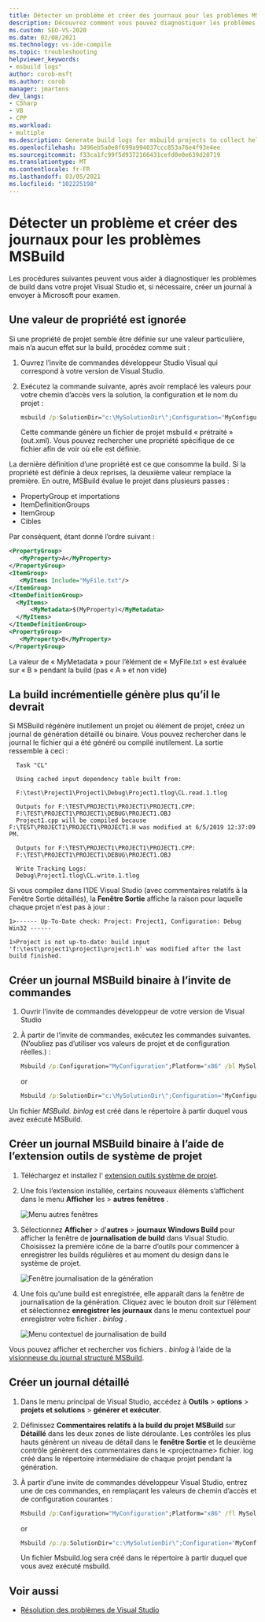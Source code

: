 ```yaml
---
title: Détecter un problème et créer des journaux pour les problèmes MSBuild
description: Découvrez comment vous pouvez diagnostiquer les problèmes de build dans votre projet Visual Studio et, si nécessaire, créer un journal à envoyer à Microsoft pour investigation.
ms.custom: SEO-VS-2020
ms.date: 02/08/2021
ms.technology: vs-ide-compile
ms.topic: troubleshooting
helpviewer_keywords:
- msbuild logs"
author: corob-msft
ms.author: corob
manager: jmartens
dev_langs:
- CSharp
- VB
- CPP
ms.workload:
- multiple
ms.description: Generate build logs for msbuild projects to collect helpful information when troubleshooting issues.
ms.openlocfilehash: 3496eb5a0e8f699a994037ccc853a76e4f93e4ee
ms.sourcegitcommit: f33ca1fc99f5d9372166431cefd0e0e639d20719
ms.translationtype: MT
ms.contentlocale: fr-FR
ms.lasthandoff: 03/05/2021
ms.locfileid: "102225198"
---
```

# <a name="troubleshoot-and-create-logs-for-msbuild-problems"></a>Détecter un problème et créer des journaux pour les problèmes MSBuild

Les procédures suivantes peuvent vous aider à diagnostiquer les problèmes de build dans votre projet Visual Studio et, si nécessaire, créer un journal à envoyer à Microsoft pour examen.

## <a name="a-property-value-is-ignored"></a>Une valeur de propriété est ignorée

Si une propriété de projet semble être définie sur une valeur particulière, mais n’a aucun effet sur la build, procédez comme suit :

1. Ouvrez l’invite de commandes développeur Studio Visual qui correspond à votre version de Visual Studio.
1. Exécutez la commande suivante, après avoir remplacé les valeurs pour votre chemin d’accès vers la solution, la configuration et le nom du projet :

    ```cmd
    msbuild /p:SolutionDir="c:\MySolutionDir\";Configuration="MyConfiguration";Platform="Win32" /pp:out.xml MyProject.vcxproj
    ```

    Cette commande génère un fichier de projet msbuild « prétraité » (out.xml). Vous pouvez rechercher une propriété spécifique de ce fichier afin de voir où elle est définie.

La dernière définition d’une propriété est ce que consomme la build. Si la propriété est définie à deux reprises, la deuxième valeur remplace la première. En outre, MSBuild évalue le projet dans plusieurs passes :

- PropertyGroup et importations
- ItemDefinitionGroups
- ItemGroup
- Cibles

Par conséquent, étant donné l’ordre suivant :

```xml
<PropertyGroup>
   <MyProperty>A</MyProperty>
</PropertyGroup>
<ItemGroup>
   <MyItems Include="MyFile.txt"/>
</ItemGroup>
<ItemDefinitionGroup>
  <MyItems>
      <MyMetadata>$(MyProperty)</MyMetadata>
  </MyItems>
</ItemDefinitionGroup>
<PropertyGroup>
   <MyProperty>B</MyProperty>
</PropertyGroup>
```

La valeur de « MyMetadata » pour l’élément de « MyFile.txt » est évaluée sur « B » pendant la build (pas « A » et non vide)

## <a name="incremental-build-is-building-more-than-it-should"></a>La build incrémentielle génère plus qu’il le devrait

Si MSBuild régénère inutilement un projet ou élément de projet, créez un journal de génération détaillé ou binaire. Vous pouvez rechercher dans le journal le fichier qui a été généré ou compilé inutilement. La sortie ressemble à ceci :

```output
  Task "CL"

  Using cached input dependency table built from:

  F:\test\Project1\Project1\Debug\Project1.tlog\CL.read.1.tlog

  Outputs for F:\TEST\PROJECT1\PROJECT1\PROJECT1.CPP:
  F:\TEST\PROJECT1\PROJECT1\DEBUG\PROJECT1.OBJ
  Project1.cpp will be compiled because F:\TEST\PROJECT1\PROJECT1\PROJECT1.H was modified at 6/5/2019 12:37:09 PM.

  Outputs for F:\TEST\PROJECT1\PROJECT1\PROJECT1.CPP:
  F:\TEST\PROJECT1\PROJECT1\DEBUG\PROJECT1.OBJ

  Write Tracking Logs:
  Debug\Project1.tlog\CL.write.1.tlog
```

Si vous compilez dans l’IDE Visual Studio (avec commentaires relatifs à la Fenêtre Sortie détaillés), la **Fenêtre Sortie** affiche la raison pour laquelle chaque projet n'est pas à jour :

```output
1>------ Up-To-Date check: Project: Project1, Configuration: Debug Win32 ------

1>Project is not up-to-date: build input 'f:\test\project1\project1\project1.h' was modified after the last build finished.
```

## <a name="create-a-binary-msbuild-log-at-the-command-prompt"></a>Créer un journal MSBuild binaire à l’invite de commandes

1. Ouvrir l’invite de commandes développeur de votre version de Visual Studio

1. À partir de l’invite de commandes, exécutez les commandes suivantes. (N’oubliez pas d’utiliser vos valeurs de projet et de configuration réelles.) :

   ```cmd
   Msbuild /p:Configuration="MyConfiguration";Platform="x86" /bl MySolution.sln
   ```

   or

   ```cmd
   Msbuild /p:SolutionDir="c:\MySolutionDir\";Configuration="MyConfiguration";Platform="Win32" /bl MyProject.vcxproj
   ```

Un fichier *MSBuild. binlog* est créé dans le répertoire à partir duquel vous avez exécuté MSBuild.

## <a name="create-a-binary-msbuild-log-by-using-the-project-system-tools-extension"></a>Créer un journal MSBuild binaire à l’aide de l’extension outils de système de projet

1. Téléchargez et installez l' [extension outils système de projet](https://marketplace.visualstudio.com/items?itemName=VisualStudioProductTeam.ProjectSystemTools).

1. Une fois l’extension installée, certains nouveaux éléments s’affichent dans le menu **Afficher** les  >  **autres fenêtres** .

   ![Menu autres fenêtres](../ide/media/view-menu.png)

1. Sélectionnez **Afficher**  >  d'**autres**  >  **journaux Windows Build** pour afficher la fenêtre de **journalisation de build** dans Visual Studio. Choisissez la première icône de la barre d’outils pour commencer à enregistrer les builds régulières et au moment du design dans le système de projet.

   ![Fenêtre journalisation de la génération](../ide/media/build-logging-click-to-record.png)

1. Une fois qu’une build est enregistrée, elle apparaît dans la fenêtre de journalisation de la génération. Cliquez avec le bouton droit sur l’élément et sélectionnez **enregistrer les journaux** dans le menu contextuel pour enregistrer votre fichier *. binlog* .

   ![Menu contextuel de journalisation de build](../ide/media/build-logging-context-menu.png)

Vous pouvez afficher et rechercher vos fichiers *. binlog* à l’aide de la [visionneuse du journal structuré MSBuild](http://www.msbuildlog.com/).

## <a name="create-a-detailed-log"></a>Créer un journal détaillé

1. Dans le menu principal de Visual Studio, accédez à **Outils**  >  **options**  >  **projets et solutions**  > **générer et exécuter**.
1. Définissez **Commentaires relatifs à la build du projet MSBuild** sur **Détaillé** dans les deux zones de liste déroulante. Les contrôles les plus hauts génèrent un niveau de détail dans le **fenêtre Sortie** et le deuxième contrôle génèrent des commentaires dans le \<projectname\> fichier. log créé dans le répertoire intermédiaire de chaque projet pendant la génération.
2. À partir d’une invite de commandes développeur Visual Studio, entrez une de ces commandes, en remplaçant les valeurs de chemin d’accès et de configuration courantes :

    ```cmd
    Msbuild /p:Configuration="MyConfiguration";Platform="x86" /fl MySolution.sln
    ```

    or

    ```cmd
    Msbuild /p:/p:SolutionDir="c:\MySolutionDir\";Configuration="MyConfiguration";Platform="Win32" /fl MyProject.vcxproj
    ```

    Un fichier Msbuild.log sera créé dans le répertoire à partir duquel que vous avez exécuté msbuild.

## <a name="see-also"></a>Voir aussi

- [Résolution des problèmes de Visual Studio](/troubleshoot/visualstudio/welcome-visual-studio/)
